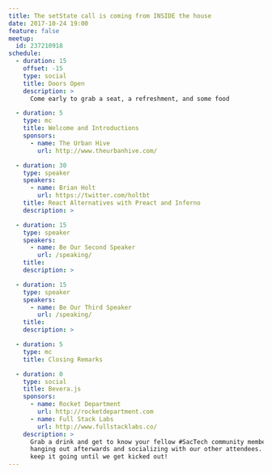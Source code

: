 ```yaml
---
title: The setState call is coming from INSIDE the house
date: 2017-10-24 19:00
feature: false
meetup:
  id: 237210918
schedule:
  - duration: 15
    offset: -15
    type: social
    title: Doors Open
    description: >
      Come early to grab a seat, a refreshment, and some food

  - duration: 5
    type: mc
    title: Welcome and Introductions
    sponsors:
      - name: The Urban Hive
        url: http://www.theurbanhive.com/

  - duration: 30
    type: speaker
    speakers:
      - name: Brian Holt
        url: https://twitter.com/holtbt
    title: React Alternatives with Preact and Inferno
    description: >

  - duration: 15
    type: speaker
    speakers:
      - name: Be Our Second Speaker
        url: /speaking/
    title:
    description: >

  - duration: 15
    type: speaker
    speakers:
      - name: Be Our Third Speaker
        url: /speaking/
    title:
    description: >

  - duration: 5
    type: mc
    title: Closing Remarks

  - duration: 0
    type: social
    title: Bevera.js
    sponsors:
      - name: Rocket Department
        url: http://rocketdepartment.com
      - name: Full Stack Labs
        url: http://www.fullstacklabs.co/
    description: >
      Grab a drink and get to know your fellow #SacTech community members by
      hanging out afterwards and socializing with our other attendees. We'll
      keep it going until we get kicked out!
---
```

